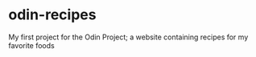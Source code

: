 # odin-recipes
My first project for the Odin Project; a website containing recipes for my favorite foods
